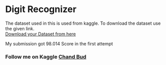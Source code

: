 # Digit Recognizer

The dataset used in this is used from kaggle. To download the dataset use the given link.<br>
[Download your Dataset from here](https://www.kaggle.com/c/digit-recognizer/data)

My submission got 98.014 Score in the first attempt

### Follow me on Kaggle [Chand Bud](https://www.kaggle.com/chandbud5)
